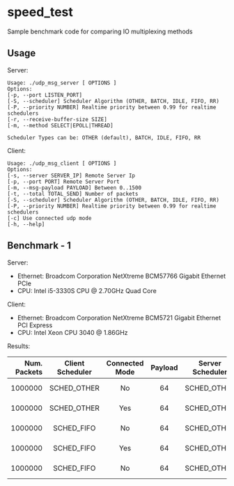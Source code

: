 # speed_test

Sample benchmark code for comparing IO multiplexing methods

## Usage

Server:

```
Usage: ./udp_msg_server [ OPTIONS ]
Options:
[-p, --port LISTEN_PORT]
[-S, --scheduler] Scheduler Algorithm (OTHER, BATCH, IDLE, FIFO, RR)
[-P, --priority NUMBER] Realtime priority between 0.99 for realtime schedulers
[-r, --receive-buffer-size SIZE]
[-m, --method SELECT|EPOLL|THREAD]

Scheduler Types can be: OTHER (default), BATCH, IDLE, FIFO, RR
```

Client:

```
Usage: ./udp_msg_client [ OPTIONS ]
Options:
[-s, --server SERVER_IP] Remote Server Ip
[-p, --port PORT] Remote Server Port
[-m, --msg-payload PAYLOAD] Between 0..1500
[-t, --total TOTAL_SEND] Number of packets
[-S, --scheduler] Scheduler Algorithm (OTHER, BATCH, IDLE, FIFO, RR)
[-P, --priority NUMBER] Realtime priority between 0.99 for realtime schedulers
[-c] Use connected udp mode
[-h, --help]
```

## Benchmark - 1

Server:

- Ethernet: Broadcom Corporation NetXtreme BCM57766 Gigabit Ethernet PCIe
- CPU: Intel i5-3330S CPU @ 2.70GHz Quad Core

Client:

- Ethernet: Broadcom Corporation NetXtreme BCM5721 Gigabit Ethernet PCI Express
- CPU: Intel Xeon CPU 3040 @ 1.86GHz

Results:

|Num. Packets| Client Scheduler | Connected Mode | Payload | Server Scheduler | RcvBuf | Loss %| Data | Wire |
|-----------:|:----------------:|:--------------:|:-------:|:----------------:|:------:|:-----:|:----:|:----:|
|1000000| SCHED_OTHER | No | 64 | SCHED_OTHER | 256Kb | 1.272 | 231.6 Mbps | 383.5 Mbps|
|1000000| SCHED_OTHER | Yes | 64 | SCHED_OTHER | 256Kb | 1.320 | 246.1 Mbps | 407.7 Mbps |
|1000000| SCHED_FIFO | No | 64 | SCHED_OTHER | 256Kb | 2.015 | 245.7 Mbps | 407.0 Mbps|
|1000000| SCHED_FIFO | Yes | 64 | SCHED_OTHER | 256Kb | 2.015 | 246.2 Mbps | 407.8 Mbps|
|1000000| SCHED_FIFO | No | 64 | SCHED_OTHER | 1 Mb | 2.015 | 246.2 Mbps | 407.8 Mbps|


